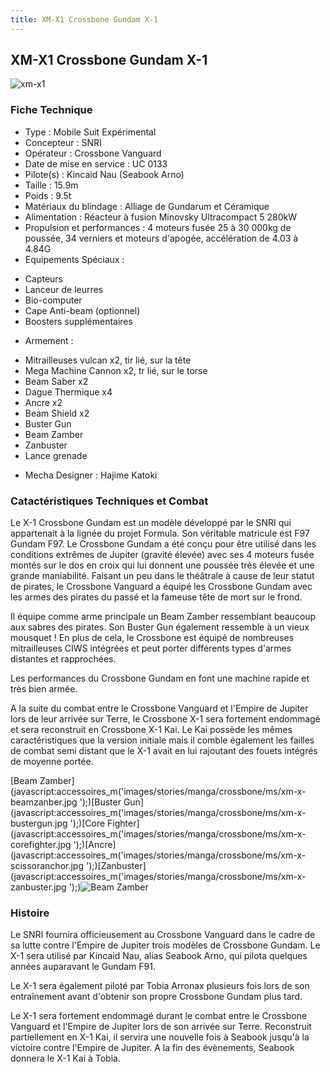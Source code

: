 ```yaml
---
title: XM-X1 Crossbone Gundam X-1
---
```


XM-X1 Crossbone Gundam X-1
--------------------------

![xm-x1](/images/stories/manga/crossbone/ms/xm-x1.jpg)


### Fiche Technique


- Type : Mobile Suit Expérimental  
- Concepteur : SNRI  
- Opérateur : Crossbone Vanguard  
- Date de mise en service : UC 0133  
- Pilote(s) : Kincaid Nau (Seabook Arno)  
- Taille : 15.9m  
- Poids : 9.5t  
- Matériaux du blindage : Alliage de Gundarum et Céramique  
- Alimentation : Réacteur à fusion Minovsky Ultracompact 5 280kW  
- Propulsion et performances : 4 moteurs fusée 25 à 30 000kg de poussée, 34 verniers et moteurs d'apogée, accélération de 4.03 à 4.84G  
- Equipements Spéciaux :


* Capteurs
* Lanceur de leurres
* Bio-computer
* Cape Anti-beam (optionnel)
* Boosters supplémentaires


- Armement :


* Mitrailleuses vulcan x2, tir lié, sur la tête
* Mega Machine Cannon x2, tr lié, sur le torse
* Beam Saber x2
* Dague Thermique x4
* Ancre x2
* Beam Shield x2
* Buster Gun
* Beam Zamber
* Zanbuster
* Lance grenade


- Mecha Designer : Hajime Katoki


### Catactéristiques Techniques et Combat


Le X-1 Crossbone Gundam est un modèle développé par le SNRI qui appartenait à la lignée du projet Formula. Son véritable matricule est F97 Gundam F97. Le Crossbone Gundam a été conçu pour être utilisé dans les conditions extrêmes de Jupiter (gravité élevée) avec ses 4 moteurs fusée montés sur le dos en croix qui lui donnent une poussée très élevée et une grande maniabilité. Faisant un peu dans le théâtrale à cause de leur statut de pirates, le Crossbone Vanguard a équipé les Crossbone Gundam avec les armes des pirates du passé et la fameuse tête de mort sur le frond.


Il équipe comme arme principale un Beam Zamber ressemblant beaucoup aux sabres des pirates. Son Buster Gun également ressemble à un vieux mousquet ! En plus de cela, le Crossbone est équipé de nombreuses mitrailleuses CIWS intégrées et peut porter différents types d'armes distantes et rapprochées.


Les performances du Crossbone Gundam en font une machine rapide et très bien armée.


A la suite du combat entre le Crossbone Vanguard et l'Empire de Jupiter lors de leur arrivée sur Terre, le Crossbone X-1 sera fortement endommagé et sera reconstruit en Crossbone X-1 Kai. Le Kai possède les mêmes caractéristiques que la version initiale mais il comble également les failles de combat semi distant que le X-1 avait en lui rajoutant des fouets intégrés de moyenne portée.


[Beam Zamber](javascript:accessoires_m('images/stories/manga/crossbone/ms/xm-x-beamzanber.jpg
');)[Buster Gun](javascript:accessoires_m('images/stories/manga/crossbone/ms/xm-x-bustergun.jpg
');)[Core Fighter](javascript:accessoires_m('images/stories/manga/crossbone/ms/xm-x-corefighter.jpg
');)[Ancre](javascript:accessoires_m('images/stories/manga/crossbone/ms/xm-x-scissoranchor.jpg
');)[Zanbuster](javascript:accessoires_m('images/stories/manga/crossbone/ms/xm-x-zanbuster.jpg
');)![
Beam Zamber](/images/stories/manga/crossbone/ms/xm-x-beamzanber.jpg
) 
 
### Histoire


Le SNRI fournira officieusement au Crossbone Vanguard dans le cadre de sa lutte contre l'Empire de Jupiter trois modèles de Crossbone Gundam. Le X-1 sera utilisé par Kincaid Nau, alias Seabook Arno, qui pilota quelques années auparavant le Gundam F91.


Le X-1 sera également piloté par Tobia Arronax plusieurs fois lors de son entraînement avant d'obtenir son propre Crossbone Gundam plus tard.


Le X-1 sera fortement endommagé durant le combat entre le Crossbone Vanguard et l'Empire de Jupiter lors de son arrivée sur Terre. Reconstruit partiellement en X-1 Kai, il servira une nouvelle fois à Seabook jusqu'à la victoire contre l'Empire de Jupiter. A la fin des évènements, Seabook donnera le X-1 Kai à Tobia.


